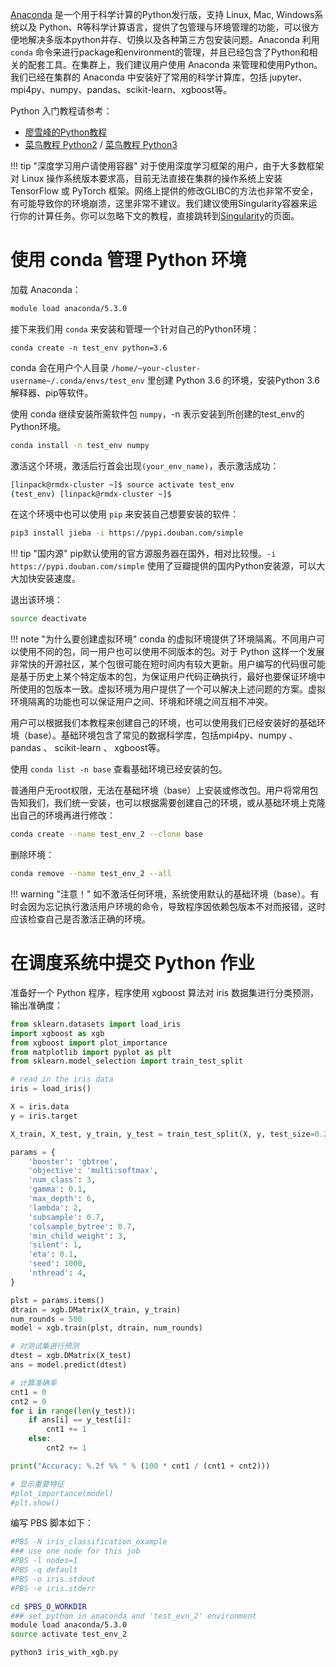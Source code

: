 [Anaconda][1] 是一个用于科学计算的Python发行版，支持 Linux, Mac, Windows系统以及 Python、R等科学计算语言，提供了包管理与环境管理的功能，可以很方便地解决多版本python并存、切换以及各种第三方包安装问题。Anaconda 利用 `conda` 命令来进行package和environment的管理，并且已经包含了Python和相关的配套工具。在集群上，我们建议用户使用 Anaconda 来管理和使用Python。我们已经在集群的 Anaconda 中安装好了常用的科学计算库，包括 jupyter、mpi4py、numpy、pandas、scikit-learn、xgboost等。

Python 入门教程请参考：

* [廖雪峰的Python教程][3]
* [菜鸟教程 Python2][4] / [菜鸟教程 Python3][5]

!!! tip "深度学习用户请使用容器"
        对于使用深度学习框架的用户，由于大多数框架对 Linux 操作系统版本要求高，目前无法直接在集群的操作系统上安装 TensorFlow 或 PyTorch 框架。网络上提供的修改GLIBC的方法也非常不安全，有可能导致你的环境崩溃，这里非常不建议。我们建议使用Singularity容器来运行你的计算任务。你可以忽略下文的教程，直接跳转到[Singularity](singularity.md)的页面。

# 使用 conda 管理 Python 环境

加载 Anaconda：
```bash
module load anaconda/5.3.0
```

接下来我们用 `conda` 来安装和管理一个针对自己的Python环境：

```
conda create -n test_env python=3.6
```

conda 会在用户个人目录 `/home/~your-cluster-username~/.conda/envs/test_env` 里创建 Python 3.6 的环境，安装Python 3.6解释器、pip等软件。

使用 conda 继续安装所需软件包 `numpy`，-n 表示安装到所创建的test_env的Python环境。

```bash
conda install -n test_env numpy
```

激活这个环境，激活后行首会出现`(your_env_name)`，表示激活成功：

```bash
[linpack@rmdx-cluster ~]$ source activate test_env
(test_env) [linpack@rmdx-cluster ~]$
```

在这个环境中也可以使用 `pip` 来安装自己想要安装的软件：

```bash
pip3 install jieba -i https://pypi.douban.com/simple
```

!!! tip "国内源"
    pip默认使用的官方源服务器在国外，相对比较慢。`-i https://pypi.douban.com/simple` 使用了豆瓣提供的国内Python安装源，可以大大加快安装速度。

退出该环境：

```bash
source deactivate
```

!!! note "为什么要创建虚拟环境"
    conda 的虚拟环境提供了环境隔离。不同用户可以使用不同的包，同一用户也可以使用不同版本的包。对于 Python 这样一个发展非常快的开源社区，某个包很可能在短时间内有较大更新。用户编写的代码很可能是基于历史上某个特定版本的包，为保证用户代码正确执行，最好也要保证环境中所使用的包版本一致。虚拟环境为用户提供了一个可以解决上述问题的方案。虚拟环境隔离的功能也可以保证用户之间、环境和环境之间互相不冲突。

用户可以根据我们本教程来创建自己的环境，也可以使用我们已经安装好的基础环境（base）。基础环境包含了常见的数据科学库，包括mpi4py、numpy 、 pandas 、 scikit-learn 、 xgboost等。

使用 `conda list -n base` 查看基础环境已经安装的包。

普通用户无root权限，无法在基础环境（base）上安装或修改包。用户将常用包告知我们，我们统一安装，也可以根据需要创建自己的环境，或从基础环境上克隆出自己的环境再进行修改：

```bash
conda create --name test_env_2 --clone base
```

删除环境：

```bash
conda remove --name test_env_2 --all
```

!!! warning "注意！"
    如不激活任何环境，系统使用默认的基础环境（base）。有时会因为忘记执行激活用户环境的命令，导致程序因依赖包版本不对而报错，这时应该检查自己是否激活正确的环境。

# 在调度系统中提交 Python 作业

准备好一个 Python 程序，程序使用 xgboost 算法对 iris 数据集进行分类预测，输出准确度：

```python
from sklearn.datasets import load_iris
import xgboost as xgb
from xgboost import plot_importance
from matplotlib import pyplot as plt
from sklearn.model_selection import train_test_split

# read in the iris data
iris = load_iris()

X = iris.data
y = iris.target

X_train, X_test, y_train, y_test = train_test_split(X, y, test_size=0.2, random_state=1234565)

params = {
    'booster': 'gbtree',
    'objective': 'multi:softmax',
    'num_class': 3,
    'gamma': 0.1,
    'max_depth': 6,
    'lambda': 2,
    'subsample': 0.7,
    'colsample_bytree': 0.7,
    'min_child_weight': 3,
    'silent': 1,
    'eta': 0.1,
    'seed': 1000,
    'nthread': 4,
}

plst = params.items()
dtrain = xgb.DMatrix(X_train, y_train)
num_rounds = 500
model = xgb.train(plst, dtrain, num_rounds)

# 对测试集进行预测
dtest = xgb.DMatrix(X_test)
ans = model.predict(dtest)

# 计算准确率
cnt1 = 0
cnt2 = 0
for i in range(len(y_test)):
    if ans[i] == y_test[i]:
        cnt1 += 1
    else:
        cnt2 += 1

print("Accuracy: %.2f %% " % (100 * cnt1 / (cnt1 + cnt2)))

# 显示重要特征
#plot_importance(model)
#plt.show()
```

编写 PBS 脚本如下：

```bash
#PBS -N iris_classification_example
### use one node for this job
#PBS -l nodes=1
#PBS -q default
#PBS -o iris.stdout
#PBS -e iris.stderr

cd $PBS_O_WORKDIR
### set python in anaconda and 'test_evn_2' environment
module load anaconda/5.3.0
source activate test_env_2

python3 iris_with_xgb.py
```

[1]: https://www.anaconda.com/

[3]: https://www.liaoxuefeng.com/wiki/0014316089557264a6b348958f449949df42a6d3a2e542c000

[4]: http://www.runoob.com/python/python-tutorial.html

[5]: http://www.runoob.com/python3/python3-tutorial.html

